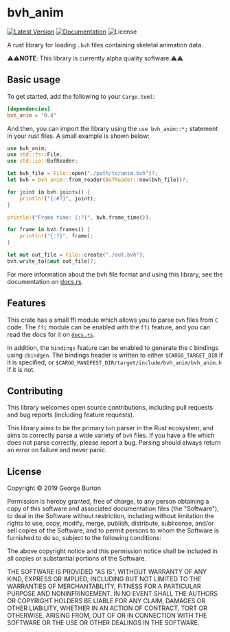 # bvh_anim

[![Latest Version]][crates.io] [![Documentation]][docs.rs] ![License]

A rust library for loading `.bvh` files containing skeletal animation data.

⚠⚠**NOTE**: This library is currently alpha quality software.⚠⚠

## Basic usage

To get started, add the following to your `Cargo.toml`:

```toml
[dependencies]
bvh_anim = "0.4"
```

And then, you can import the library using the `use bvh_anim::*;` statement
in your rust files. A small example is shown below:

```rust
use bvh_anim;
use std::fs::File;
use std::io::BufReader;

let bvh_file = File::open("./path/to/anim.bvh")?;
let bvh = bvh_anim::from_reader(BufReader::new(bvh_file))?;

for joint in bvh.joints() {
    println!("{:#?}", joint);
}

println!("Frame time: {:?}", bvh.frame_time());

for frame in bvh.frames() {
    println!("{:?}", frame);
}

let mut out_file = File::create("./out.bvh");
bvh.write_to(&mut out_file)?;
```

For more information about the bvh file format and using this library,
see the documentation on [docs.rs](https://docs.rs/bvh_anim).

## Features

This crate has a small ffi module which allows you to parse `bvh` files
from `C` code. The `ffi` module can be enabled with the `ffi` feature,
and you can read the docs for it on [`docs.rs`][docs.rs/ffi].

In addition, the `bindings` feature can be enabled to generate the `C`
bindings using `cbindgen`. The bindings header is written to either
`$CARGO_TARGET_DIR` if it is specified, or
`$CARGO_MANIFEST_DIR/target/include/bvh_anim/bvh_anim.h` if it is
not.

## Contributing

This library welcomes open source contributions, including pull requests and bug
reports (including feature requests).

This library aims to be the primary `bvh` parser in the Rust ecosystem, and aims
to correctly parse a wide variety of `bvh` files. If you have a file which does
not parse correctly, please report a bug. Parsing should always return an error on
failure and never panic.

## License

Copyright © 2019 George Burton

Permission is hereby granted, free of charge, to any person obtaining a copy of this software
and associated documentation files (the "Software"), to deal in the Software without restriction,
including without limitation the rights to use, copy, modify, merge, publish, distribute, sublicense,
and/or sell copies of the Software, and to permit persons to whom the Software is furnished to do so,
subject to the following conditions:

The above copyright notice and this permission notice shall be included in all copies or substantial
portions of the Software.

THE SOFTWARE IS PROVIDED "AS IS", WITHOUT WARRANTY OF ANY KIND, EXPRESS OR IMPLIED, INCLUDING BUT NOT
LIMITED TO THE WARRANTIES OF MERCHANTABILITY, FITNESS FOR A PARTICULAR PURPOSE AND NONINFRINGEMENT. IN
NO EVENT SHALL THE AUTHORS OR COPYRIGHT HOLDERS BE LIABLE FOR ANY CLAIM, DAMAGES OR OTHER LIABILITY,
WHETHER IN AN ACTION OF CONTRACT, TORT OR OTHERWISE, ARISING FROM, OUT OF OR IN CONNECTION WITH THE
SOFTWARE OR THE USE OR OTHER DEALINGS IN THE SOFTWARE.

[Documentation]: https://docs.rs/bvh_anim/badge.svg
[Latest Version]: https://img.shields.io/crates/v/bvh_anim.svg
[docs.rs]: https://docs.rs/bvh_anim
[crates.io]: https://crates.io/crates/bvh_anim
[License]: https://img.shields.io/crates/l/bvh_anim.svg
<!--
Remember to update this when a new version is published!!!
-->
[docs.rs/ffi]: https://docs.rs/bvh_anim/0.4.0/bvh_anim/ffi/index.html
